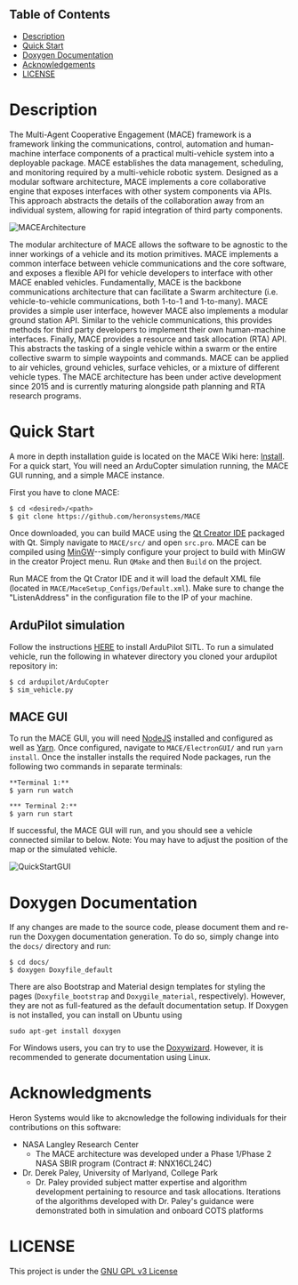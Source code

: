 ## Table of Contents
- [Description](#description)
- [Quick Start](#quick-start)
- [Doxygen Documentation](#documentation)
- [Acknowledgements](#acknowledgements)
- [LICENSE](#license)

# <a name="description"></a> Description
The Multi-Agent Cooperative Engagement (MACE) framework is a framework linking the communications, control, automation and human-machine interface components of a practical multi-vehicle system into a deployable package. MACE establishes the data management, scheduling, and monitoring required by a multi-vehicle robotic system.  Designed as a modular software architecture, MACE implements a core collaborative engine that exposes interfaces with other system components via APIs. This approach abstracts the details of the collaboration away from an individual system, allowing for rapid integration of third party components.

![MACEArchitecture](https://github.com/heronsystems/MACE/blob/master/docs/images/maceArchitecture.png)

The modular architecture of MACE allows the software to be agnostic to the inner workings of a vehicle and its motion primitives. MACE implements a common interface between vehicle communications and the core software, and exposes a flexible API for vehicle developers to interface with other MACE enabled vehicles. Fundamentally, MACE is the backbone communications architecture that can facilitate a Swarm architecture (i.e. vehicle-to-vehicle communications, both 1-to-1 and 1-to-many). MACE provides a simple user interface, however MACE also implements a modular ground station API. Similar to the vehicle communications, this provides methods for third party developers to implement their own human-machine interfaces. Finally, MACE provides a resource and task allocation (RTA) API. This abstracts the tasking of a single vehicle within a swarm or the entire collective swarm to simple waypoints and commands. MACE can be applied to air vehicles, ground vehicles, surface vehicles, or a mixture of different vehicle types. The MACE architecture has been under active development since 2015 and is currently maturing alongside path planning and RTA research programs.

# <a name="qucik-start"></a> Quick Start
A more in depth installation guide is located on the MACE Wiki here: [Install](https://github.com/heronsystems/MACE/wiki/Install-and-Run). For a quick start, You will need an ArduCopter simulation running, the MACE GUI running, and a simple MACE instance. 

First you have to clone MACE:

```
$ cd <desired>/<path>
$ git clone https://github.com/heronsystems/MACE
```
Once downloaded, you can build MACE using the [Qt Creator IDE](https://www.qt.io/download-qt-installer?hsCtaTracking=9f6a2170-a938-42df-a8e2-a9f0b1d6cdce%7C6cb0de4f-9bb5-4778-ab02-bfb62735f3e5) packaged with Qt. Simply navigate to `MACE/src/` and open `src.pro`. MACE can be compiled using [MinGW](http://mingw.org/)--simply configure your project to build with MinGW in the creator Project menu. Run `QMake` and then `Build` on the project. 

Run MACE from the Qt Crator IDE and it will load the default XML file (located in `MACE/MaceSetup_Configs/Default.xml`). Make sure to change the "ListenAddress" in the configuration file to the IP of your machine.

## <a name="ardupilot"></a> ArduPilot simulation
Follow the instructions [HERE](https://github.com/heronsystems/MACE/wiki/ArduPilot-Simulation) to install ArduPilot SITL. To run a simulated vehicle, run the following in whatever directory you cloned your ardupilot repository in:

```
$ cd ardupilot/ArduCopter
$ sim_vehicle.py
```

## <a name="mace-gui"></a> MACE GUI
To run the MACE GUI, you will need [NodeJS](https://nodejs.org/en/) installed and configured as well as [Yarn](https://yarnpkg.com/en/docs/getting-started). Once configured, navigate to `MACE/ElectronGUI/` and run `yarn install`. Once the installer installs the required Node packages, run the following two commands in separate terminals:

```
**Terminal 1:**
$ yarn run watch

*** Terminal 2:**
$ yarn run start
```
If successful, the MACE GUI will run, and you should see a vehicle connected similar to below. Note: You may have to adjust the position of the map or the simulated vehicle.

![QuickStartGUI](https://github.com/heronsystems/MACE/blob/master/docs/images/quickStartGUI.png)


# <a name="documentation"></a> Doxygen Documentation

If any changes are made to the source code, please document them and re-run the Doxygen documentation generation. To do so, simply change into the `docs/` directory and run:

```
$ cd docs/
$ doxygen Doxyfile_default
```

There are also Bootstrap and Material design templates for styling the pages (`Doxyfile_bootstrap` and `Doxygile_material`, respectively). However, they are not as full-featured as the default documentation setup. If Doxygen is not installed, you can install on Ubuntu using

`sudo apt-get install doxygen`

For Windows users, you can try to use the [Doxywizard](https://www.stack.nl/~dimitri/doxygen/manual/doxywizard_usage.html). However, it is recommended to generate documentation using Linux.

# <a name="acknowledgements"></a> Acknowledgments
Heron Systems would like to akcnowledge the following individuals for their contributions on this software:
- NASA Langley Research Center
  - The MACE architecture was developed under a Phase 1/Phase 2 NASA SBIR program (Contract #: NNX16CL24C)
- Dr. Derek Paley, University of Marlyand, College Park
  - Dr. Paley provided subject matter expertise and algorithm development pertaining to resource and task allocations. Iterations of the algorithms developed with Dr. Paley's guidance were demonstrated both in simulation and onboard COTS platforms

# <a name="license"></a> LICENSE
This project is under the [GNU GPL v3 License](https://github.com/heronsystems/MACE/blob/master/LICENSE)
